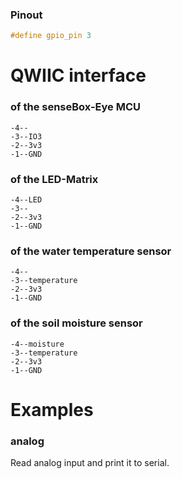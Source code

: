 ### Pinout
```cpp
#define gpio_pin 3
```

# QWIIC interface
### of the senseBox-Eye MCU
```
-4--
-3--IO3
-2--3v3
-1--GND
```

### of the LED-Matrix
```
-4--LED
-3--
-2--3v3
-1--GND
```

### of the water temperature sensor
```
-4--
-3--temperature
-2--3v3
-1--GND
```

### of the soil moisture sensor
```
-4--moisture
-3--temperature
-2--3v3
-1--GND
```

# Examples
### analog
Read analog input and print it to serial.